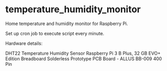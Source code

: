 # temperature_humidity_monitor
Home temperature and humidity monitor for Raspberry Pi.

Set up cron job to execute script every minute.

Hardware details:

DHT22 Temperature Humidity Sensor 
Raspberry Pi 3 B Plus, 32 GB EVO+ Edition
Breadboard Solderless Prototype PCB Board - ALLUS BB-009 400 Pin
